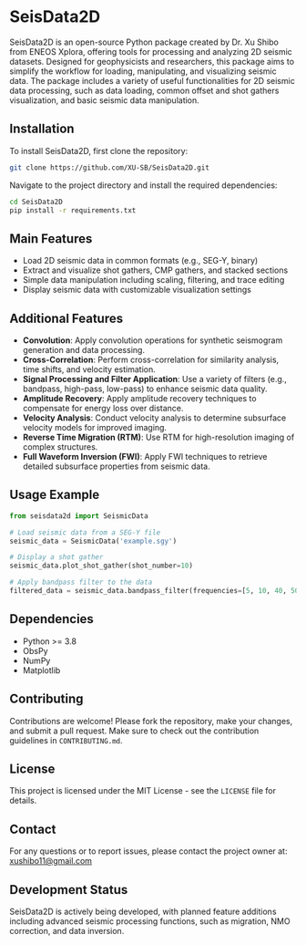 # SeisData2D

SeisData2D is an open-source Python package created by Dr. Xu Shibo from ENEOS Xplora, offering tools for processing and analyzing 2D seismic datasets. Designed for geophysicists and researchers, this package aims to simplify the workflow for loading, manipulating, and visualizing seismic data. The package includes a variety of useful functionalities for 2D seismic data processing, such as data loading, common offset and shot gathers visualization, and basic seismic data manipulation.

## Installation
To install SeisData2D, first clone the repository:
```bash
git clone https://github.com/XU-SB/SeisData2D.git
```

Navigate to the project directory and install the required dependencies:
```bash
cd SeisData2D
pip install -r requirements.txt
```

## Main Features
- Load 2D seismic data in common formats (e.g., SEG-Y, binary)
- Extract and visualize shot gathers, CMP gathers, and stacked sections
- Simple data manipulation including scaling, filtering, and trace editing
- Display seismic data with customizable visualization settings

## Additional Features
- **Convolution**: Apply convolution operations for synthetic seismogram generation and data processing.
- **Cross-Correlation**: Perform cross-correlation for similarity analysis, time shifts, and velocity estimation.
- **Signal Processing and Filter Application**: Use a variety of filters (e.g., bandpass, high-pass, low-pass) to enhance seismic data quality.
- **Amplitude Recovery**: Apply amplitude recovery techniques to compensate for energy loss over distance.
- **Velocity Analysis**: Conduct velocity analysis to determine subsurface velocity models for improved imaging.
- **Reverse Time Migration (RTM)**: Use RTM for high-resolution imaging of complex structures.
- **Full Waveform Inversion (FWI)**: Apply FWI techniques to retrieve detailed subsurface properties from seismic data.


## Usage Example
```python
from seisdata2d import SeismicData

# Load seismic data from a SEG-Y file
seismic_data = SeismicData('example.sgy')

# Display a shot gather
seismic_data.plot_shot_gather(shot_number=10)

# Apply bandpass filter to the data
filtered_data = seismic_data.bandpass_filter(frequencies=[5, 10, 40, 50])
```

## Dependencies
- Python >= 3.8
- ObsPy
- NumPy
- Matplotlib

## Contributing
Contributions are welcome! Please fork the repository, make your changes, and submit a pull request. Make sure to check out the contribution guidelines in `CONTRIBUTING.md`.

## License
This project is licensed under the MIT License - see the `LICENSE` file for details.

## Contact
For any questions or to report issues, please contact the project owner at: xushibo11@gmail.com

## Development Status
SeisData2D is actively being developed, with planned feature additions including advanced seismic processing functions, such as migration, NMO correction, and data inversion.

